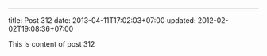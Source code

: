 ---
title: Post 312
date: 2013-04-11T17:02:03+07:00
updated: 2012-02-02T19:08:36+07:00

This is content of post 312